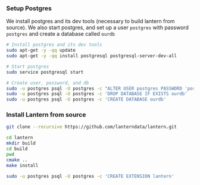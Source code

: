 ### Setup Postgres

We install postgres and its dev tools (necessary to build lantern from source). We also start postgres, and set up a user `postgres` with password `postgres` and create a database called `ourdb`

```bash
# Install postgres and its dev tools
sudo apt-get -y -qq update
sudo apt-get -y -qq install postgresql postgresql-server-dev-all

# Start postgres
sudo service postgresql start

# Create user, password, and db
sudo -u postgres psql -U postgres -c "ALTER USER postgres PASSWORD 'postgres'"
sudo -u postgres psql -U postgres -c 'DROP DATABASE IF EXISTS ourdb'
sudo -u postgres psql -U postgres -c 'CREATE DATABASE ourdb'
```

### Install Lantern from source

```bash
git clone --recursive https://github.com/lanterndata/lantern.git

cd lantern
mkdir build
cd build
pwd
cmake ..
make install

sudo -u postgres psql -U postgres -c 'CREATE EXTENSION lantern'
```
